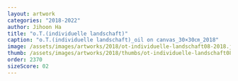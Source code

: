```yaml
---
layout: artwork
categories: "2018-2022"
author: Jihoon Ha
title: "o.T.(individuelle landschaft)"
caption: "o.T.(individuelle landschaft)_oil on canvas_30×30㎝_2018"
image: /assets/images/artworks/2018/ot-individuelle-landschaft08-2018.jpg
thumb: /assets/images/artworks/2018/thumbs/ot-individuelle-landschaft08-2018.jpg
order: 2370
sizeScore: 02
---
```

